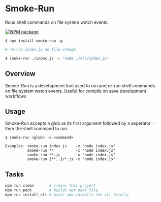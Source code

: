 # Smoke-Run

Runs shell commands on file system watch events.

[![NPM package](https://badge.fury.io/js/smoke-run.svg)](https://www.npmjs.com/package/smoke-run) 

```
$ npm install smoke-run -g
```

```bash
# re-run index.js on file change

$ smoke-run ./index.js -x "node ./src/index.js"
```

## Overview

Smoke-Run is a development tool used to run and re-run shell commands on file system watch events. Useful for compile on save development workflows.

## Usage

Smoke-Run accepts a glob as its first argument followed by a seperator `--` then the shell command to run.

```
$ smoke-run <glob> -x <command>

Examples: smoke-run index.js    -x "node index.js"
          smoke-run **          -x "node index.js"
          smoke-run **.js       -x "node index.js"
          smoke-run {**,.}/*.js -x "node index.js"
```

## Tasks

```bash
npm run clean       # cleans this project
npm run pack        # builds npm pack file.
npm run install_cli # packs and installs the cli locally.
```